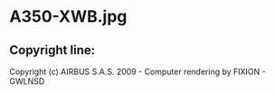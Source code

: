 # A350-XWB.jpg
  
## Copyright line:

Copyright (c) AIRBUS S.A.S. 2009 - Computer rendering by FIXION - GWLNSD
